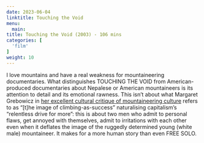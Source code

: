 ```yaml
---
date: 2023-06-04
linktitle: Touching the Void
menu:
  main:
title: Touching the Void (2003) - 106 mins
categories: [
  'film'
]
weight: 10
---
```


I love mountains and have a real weakness for mountaineering documentaries. What distinguishes TOUCHING THE VOID from American-produced documentaries about Nepalese or American mountaineers is its attention to detail and its emotional rawness. This isn’t about what Margaret Grebowicz in [her excellent cultural critique of mountaineering culture](https://repeaterbooks.com/product/mountains-and-desire-climbing-vs-the-end-of-the-world/) refers to as “[t]he image of climbing-as-success” naturalising capitalism’s “relentless drive for more”: this is about two men who admit to personal flaws, get annoyed with themselves, admit to irritations with each other even when it deflates the image of the ruggedly determined young (white male) mountaineer. It makes for a more human story than even FREE SOLO.

